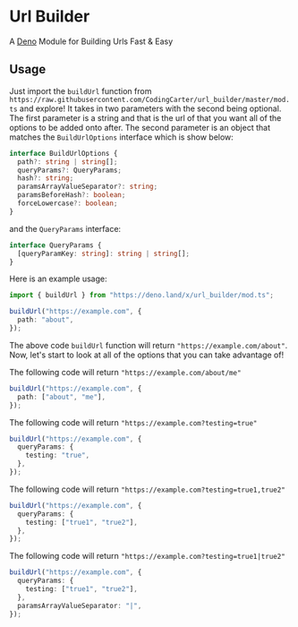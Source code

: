 # Url Builder

A [Deno](https://github.com/denoland) Module for Building Urls Fast & Easy

## Usage

Just import the `buildUrl` function from `https://raw.githubusercontent.com/CodingCarter/url_builder/master/mod.ts` and explore! It takes in two parameters with the second being optional. The first parameter is a string and that is the url of that you want all of the options to be added onto after. The second parameter is an object that matches the `BuildUrlOptions` interface which is show below:

```ts
interface BuildUrlOptions {
  path?: string | string[];
  queryParams?: QueryParams;
  hash?: string;
  paramsArrayValueSeparator?: string;
  paramsBeforeHash?: boolean;
  forceLowercase?: boolean;
}
```

and the `QueryParams` interface:

```ts
interface QueryParams {
  [queryParamKey: string]: string | string[];
}
```

Here is an example usage:

```ts
import { buildUrl } from "https://deno.land/x/url_builder/mod.ts";

buildUrl("https://example.com", {
  path: "about",
});
```

The above code `buildUrl` function will return `"https://example.com/about"`. Now, let's start to look at all of the options that you can take advantage of!

The following code will return `"https://example.com/about/me"`

```ts
buildUrl("https://example.com", {
  path: ["about", "me"],
});
```

The following code will return `"https://example.com?testing=true"`

```ts
buildUrl("https://example.com", {
  queryParams: {
    testing: "true",
  },
});
```

The following code will return `"https://example.com?testing=true1,true2"`

```ts
buildUrl("https://example.com", {
  queryParams: {
    testing: ["true1", "true2"],
  },
});
```

The following code will return `"https://example.com?testing=true1|true2"`

```ts
buildUrl("https://example.com", {
  queryParams: {
    testing: ["true1", "true2"],
  },
  paramsArrayValueSeparator: "|",
});
```
